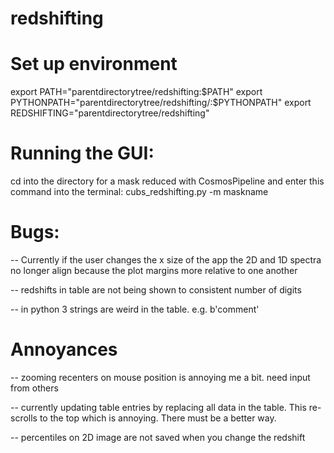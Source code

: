 # redshifting

# Set up environment
export PATH="parentdirectorytree/redshifting:$PATH"
export PYTHONPATH="parentdirectorytree/redshifting/:$PYTHONPATH"
export REDSHIFTING="parentdirectorytree/redshifting"

# Running the GUI:
cd into the directory for a mask reduced with CosmosPipeline
and enter this command into the terminal: cubs_redshifting.py -m maskname


# Bugs:
-- Currently if the user changes the x size of the app the 2D and 1D spectra no longer align
   because the plot margins more relative to one another
   
-- redshifts in table are not being shown to consistent number of digits

-- in python 3 strings are weird in the table. e.g. b'comment'


# Annoyances
-- zooming recenters on mouse position is annoying me a bit. need input from others

-- currently updating table entries by replacing all data in the table. This re-scrolls to the top which is annoying. There must be a better way.

-- percentiles on 2D image are not saved when you change the redshift